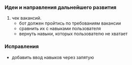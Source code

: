 ### Идеи и направления дальнейшего развития
1. чек вакансий.
    - бот должен пройтись по требованиям вакансии
    - сравнить их с навыками пользователя
    - вернуть навыки, которых пользователю не хватает

### Исправления
- добавить ввод навыков через запятую

